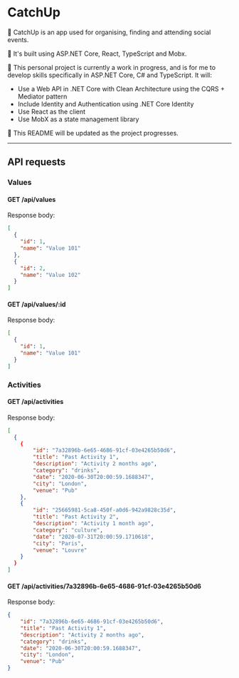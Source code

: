 # CatchUp

👐 CatchUp is an app used for organising, finding and attending social events.

🔨 It's built using ASP.NET Core, React, TypeScript and Mobx.

🌱 This personal project is currently a work in progress, and is for me to develop skills specifically in ASP.NET Core, C# and TypeScript. It will:

-   Use a Web API in .NET Core with Clean Architecture using the CQRS + Mediator pattern
-   Include Identity and Authentication using .NET Core Identity
-   Use React as the client
-   Use MobX as a state management library

💾 This README will be updated as the project progresses.

---

## API requests

### Values

#### GET /api/values

Response body:

```JSON
[
  {
    "id": 1,
    "name": "Value 101"
  },
  {
    "id": 2,
    "name": "Value 102"
  }
]
```

#### GET /api/values/:id

Response body:

```JSON
[
  {
    "id": 1,
    "name": "Value 101"
  }
]
```

### Activities

#### GET /api/activities

Response body:

```JSON
[
  {
    {
        "id": "7a32896b-6e65-4686-91cf-03e4265b50d6",
        "title": "Past Activity 1",
        "description": "Activity 2 months ago",
        "category": "drinks",
        "date": "2020-06-30T20:00:59.1688347",
        "city": "London",
        "venue": "Pub"
    },
    {
        "id": "25665981-5ca8-450f-a0d6-942a9828c35d",
        "title": "Past Activity 2",
        "description": "Activity 1 month ago",
        "category": "culture",
        "date": "2020-07-31T20:00:59.1710618",
        "city": "Paris",
        "venue": "Louvre"
    }
  }
]
```

#### GET /api/activities/7a32896b-6e65-4686-91cf-03e4265b50d6

Response body:

```JSON
{
    "id": "7a32896b-6e65-4686-91cf-03e4265b50d6",
    "title": "Past Activity 1",
    "description": "Activity 2 months ago",
    "category": "drinks",
    "date": "2020-06-30T20:00:59.1688347",
    "city": "London",
    "venue": "Pub"
}
```